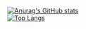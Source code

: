 [![Anurag's GitHub stats](https://github-readme-stats.vercel.app/api?username=ColorfulHorse&show_icons=true&theme=default)](https://github.com/ColorfulHorse/github-readme-stats)  
[![Top Langs](https://github-readme-stats.vercel.app/api/top-langs/?username=ColorfulHorse&layout=compact&theme=default)](https://github.com/anuraghazra/github-readme-stats)


